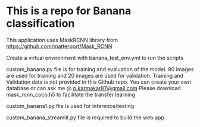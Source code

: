 # This is a repo for Banana classification


This application uses MaskRCNN library from https://github.com/matterport/Mask_RCNN

Create a virtual environment with banana_test_env.yml to run the scripts

custom_banana.py file is for training and evaluation of the model. 80 images are used for training and 20 images are used for validation. Training and Validation data is not provided in this Github repo. You can create your own database or can ask me @ p.karmakar87@gmail.com
Please download  mask_rcnn_coco.h5 to facilitate the transfer learning

custom_banana1.py file is used for inference/testing   

custom_banana_streamlit.py file is required to build the web app.
